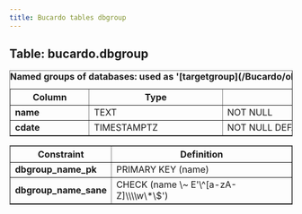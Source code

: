 ```yaml
---
title: Bucardo tables dbgroup
---
```



<h2>
Table: bucardo.dbgroup

</h2>
<table border="1" cellpadding="3">
<caption style="white-space: nowrap">
<b>Named groups of databases: used as '[targetgroup](/Bucardo/object_types/targetgroup)' for syncs</b>

</caption>
<tr>
<th>
Column

</th>
<th>
Type

</th>
<th>
Notes

</th>
</tr>
<tr>
<td>
<b>name</b>

</td>
<td>
TEXT

</td>
<td>
NOT NULL

</td>
</tr>
<tr>
<td>
<b>cdate</b>

</td>
<td>
TIMESTAMPTZ

</td>
<td>
NOT NULL DEFAULT <b>now()</b>

</td>
</tr>
</table>
<table border="1" cellpadding="3" style="margin-top: 15px">
<tr>
<th>
Constraint

</th>
<th>
Definition

</th>
</tr>
<tr>
<td>
<b>dbgroup_name_pk</b>

</td>
<td>
PRIMARY KEY (name)

</td>
</tr>
<tr>
<td>
<b>dbgroup_name_sane</b>

</td>
<td>
CHECK (name \~ E'\^[a-zA-Z]\\\\w\*\$')

</td>
</tr>
</table>
